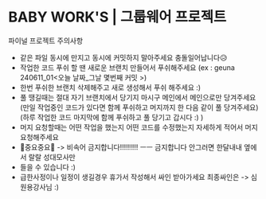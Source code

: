 # BABY WORK'S | 그룹웨어 프로젝트
파이널 프로젝트
주의사항 
- 같은 파일 동시에 만지고 동시에 커밋하지 말아주세요 충돌일어납니다😥
- 작업한 코드 푸쉬 할 땐 새로운 브랜치 만들어서 푸쉬해주세요
  (ex : geuna 240611_01<오늘 날짜_그날 몇번째 커밋 >)
- 한번 푸쉬한 브랜치 삭제해주고 새로 생성해서 푸쉬 해주세요 :)
- 풀 땡길때는 절대 자기 브랜치에서 당기지 마시구 메인에서 메인으로만 당겨주세요
  (만일 작업중인 코드가 있다면 함께 푸쉬하고 머지까지 한 다음 같이 풀 당겨주세요)
  (하루 작업한 코드 마지막에 함께 푸쉬하고 풀 당기고 갑시다 :) )
- 머지 요청할때는 어떤 작업을 했는지 어떤 코드를 수정했는지 자세하게 적어서 머지 요청해주세요
- 👻중요중요👻 -> 비속어 금지합니다!!!!!!!!! ㅡㅡ 금지합니다 안그러면 한달내내 옆에서 랄랄 성대모사만
- 들을 수 있습니다 :)
- 급한사정이나 일정이 생길경우 휴가서 작성해서 싸인 받아가세요 최종싸인은 -> 심원용강사님 :)




